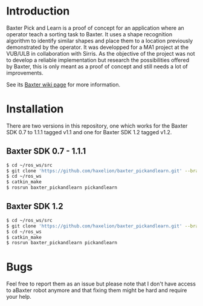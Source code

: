 Introduction
============

Baxter Pick and Learn is a proof of concept for an application where an operator teach a sorting task to Baxter. It uses a shape recognition algorithm to identify similar shapes and place them to a location previously demonstrated by the operator.
It was developped for a MA1 project at the VUB/ULB in collaboration with Sirris. As the objective of the project was not to develop a reliable implementation but research the possibilities offered by Baxter, this is only meant as a proof of concept and still needs a lot of improvements.

See its [Baxter wiki page](http://sdk.rethinkrobotics.com/wiki/Baxter_Pick_And_Learn) for more information.

Installation
============

There are two versions in this repository, one which works for the Baxter SDK 0.7 to 1.1.1 tagged v1.1 and one for Baxter SDK 1.2 tagged v1.2.

Baxter SDK 0.7 - 1.1.1
----------------------

``` bash
$ cd ~/ros_ws/src
$ git clone 'https://github.com/haxelion/baxter_pickandlearn.git' --branch v1.1
$ cd ~/ros_ws
$ catkin_make
$ rosrun baxter_pickandlearn pickandlearn
```

Baxter SDK 1.2
--------------

``` bash
$ cd ~/ros_ws/src
$ git clone 'https://github.com/haxelion/baxter_pickandlearn.git' --branch v1.2
$ cd ~/ros_ws
$ catkin_make
$ rosrun baxter_pickandlearn pickandlearn
```

Bugs
====

Feel free to report them as an issue but please note that I don't have access to aBaxter robot anymore and that fixing them might be hard and require your help.

